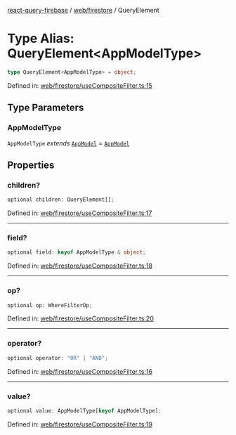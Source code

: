 [react-query-firebase](../../../modules.md) / [web/firestore](../index.md) / QueryElement

# Type Alias: QueryElement\<AppModelType\>

```ts
type QueryElement<AppModelType> = object;
```

Defined in: [web/firestore/useCompositeFilter.ts:15](https://github.com/vpishuk/react-query-firebase/blob/10e2945f75363a784c3dfc0e90b9f7a489dcc848/web/firestore/useCompositeFilter.ts#L15)

## Type Parameters

### AppModelType

`AppModelType` *extends* [`AppModel`](../../../types/type-aliases/AppModel.md) = [`AppModel`](../../../types/type-aliases/AppModel.md)

## Properties

### children?

```ts
optional children: QueryElement[];
```

Defined in: [web/firestore/useCompositeFilter.ts:17](https://github.com/vpishuk/react-query-firebase/blob/10e2945f75363a784c3dfc0e90b9f7a489dcc848/web/firestore/useCompositeFilter.ts#L17)

***

### field?

```ts
optional field: keyof AppModelType & object;
```

Defined in: [web/firestore/useCompositeFilter.ts:18](https://github.com/vpishuk/react-query-firebase/blob/10e2945f75363a784c3dfc0e90b9f7a489dcc848/web/firestore/useCompositeFilter.ts#L18)

***

### op?

```ts
optional op: WhereFilterOp;
```

Defined in: [web/firestore/useCompositeFilter.ts:20](https://github.com/vpishuk/react-query-firebase/blob/10e2945f75363a784c3dfc0e90b9f7a489dcc848/web/firestore/useCompositeFilter.ts#L20)

***

### operator?

```ts
optional operator: "OR" | "AND";
```

Defined in: [web/firestore/useCompositeFilter.ts:16](https://github.com/vpishuk/react-query-firebase/blob/10e2945f75363a784c3dfc0e90b9f7a489dcc848/web/firestore/useCompositeFilter.ts#L16)

***

### value?

```ts
optional value: AppModelType[keyof AppModelType];
```

Defined in: [web/firestore/useCompositeFilter.ts:19](https://github.com/vpishuk/react-query-firebase/blob/10e2945f75363a784c3dfc0e90b9f7a489dcc848/web/firestore/useCompositeFilter.ts#L19)
